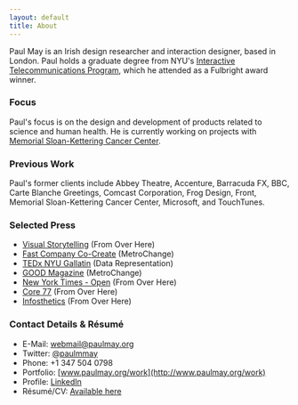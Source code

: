 ```yaml
---
layout: default
title: About
---
```

Paul May is an Irish design researcher and interaction designer,  based in London. Paul holds a graduate degree from NYU's <a href="http://itp.nyu.edu">Interactive Telecommunications Program</a>, which he attended  as a Fulbright award winner.

### Focus
Paul's focus is on the design and development of products related to science and human health. He is currently working on projects with <a href="http://www.mskcc.org">Memorial Sloan-Kettering Cancer Center</a>. 

### Previous Work
Paul's former clients include Abbey Theatre, Accenture, Barracuda FX, BBC, Carte Blanche Greetings, Comcast Corporation, Frog Design, Front, Memorial Sloan-Kettering Cancer Center, Microsoft, and TouchTunes.

### Selected Press
* <a href="http://www.amazon.com/Visual-Storytelling-Inspiring-New-Language/dp/3899553756">Visual Storytelling</a> (From Over Here)
* <a href="http://www.fastcocreate.com/1679328/how-they-did-it-the-high-and-low-tech-behind-metrochange">Fast Company Co-Create</a> (MetroChange)
* <a href="http://tedxtalks.ted.com/video/TEDxGallatin-Paul-May-Data-Repr;search%3APaul%20May">TEDx NYU Gallatin</a> (Data Representation)
* <a href="http://www.good.is/post/spare-change-for-social-change-can-wasted-subway-fees-be-used-for-public-good/">GOOD Magazine</a> (MetroChange)
* <a href="http://open.blogs.nytimes.com/2011/03/22/times-apis-giving-shape-and-form-to-the-news/">New York Times - Open</a> (From Over Here)
* <a href="http://www.core77.com/blog/object_culture/from_over_here_a_physical_representation_of_news_mentions_18793.asp">Core 77</a> (From Over Here)
* <a href="http://infosthetics.com/archives/2011/03/from_over_here_a_physical_representation_of_news.html">Infosthetics</a> (From Over Here)

### Contact Details &amp; Résumé	
* E-Mail: [webmail@paulmay.org](mailto:webmail@paulmay.org)
* Twitter: [@paulmmay](http://twitter.com/paulmmay)	
* Phone: +1 347 504 0798
* Portfolio: [www.paulmay.org/work](http://www.paulmay.org/work)
* Profile: [LinkedIn](http://www.linkedin.com/in/paulmay)
* Résumé/CV: [Available here](/about/resume)

